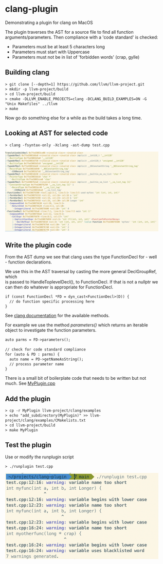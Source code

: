 # clang-plugin
Demonstrating a plugin for clang on MacOS

The plugin traverses the AST for a source file to find all function
arguments/parameters. Then compliance with a 'code standard' is checked:

* Parameters must be at least 5 characters long
* Parameters must start with Uppercase
* Parameters must not be in list of 'forbidden words' (crap, gylle)

## Building clang
    > git clone [--depth=1] https://github.com/llvm/llvm-project.git
    > mkdir -p llvm-project/build
    > cd llvm-project/build
    > cmake -DLLVM_ENABLE_PROJECTS=clang -DCLANG_BUILD_EXAMPLES=ON -G "Unix Makefiles" ../llvm
    > make

Now go do something else for a while as the build takes a long time.

## Looking at AST for selected code

    > clang -fsyntax-only -Xclang -ast-dump test.cpp

![Output of ast-dump](images/ast.png?)

## Write the plugin code
From the AST dump we see that clang uses the type FunctionDecl for - well -
function declarations.

We use this in the AST traversal by casting the more general DeclGroupRef, which  
is passed to HandleToplevelDecl(), to FunctionDecl. If that is not a nullptr
we can then do whatever is appropriate for FunctionDecl.

    if (const FunctionDecl *FD = dyn_cast<FunctionDecl>(D)) {
      // do function specific processing here
    }
See [clang documentation](https://clang.llvm.org/doxygen/classclang_1_1FunctionDecl.html)
for the available methods.

For example we use the method *parameters()* which returns an iterable object
to investigate the function parameters.

    auto parms = FD->parameters();

    // check for code standard compliance
    for (auto & PD : parms) {
      auto name = PD->getNameAsString();
      // process parameter name
    }


There is a small bit of boilerplate code that needs to be written but not much. See [MyPlugin.cpp](MyPlugin/MyPlugin.cpp)

## Add the plugin
    > cp -r MyPlugin llvm-project/clang/examples
    > echo "add_subdirectory(MyPlugin)" >> llvm-project/clang/examples/CMakelists.txt
    > cd llvm-project/build
    > make MyPlugin

## Test the plugin
Use or modify the runplugin script

    > ./runplugin test.cpp

![Output of ast-dump](images/result.png?)
